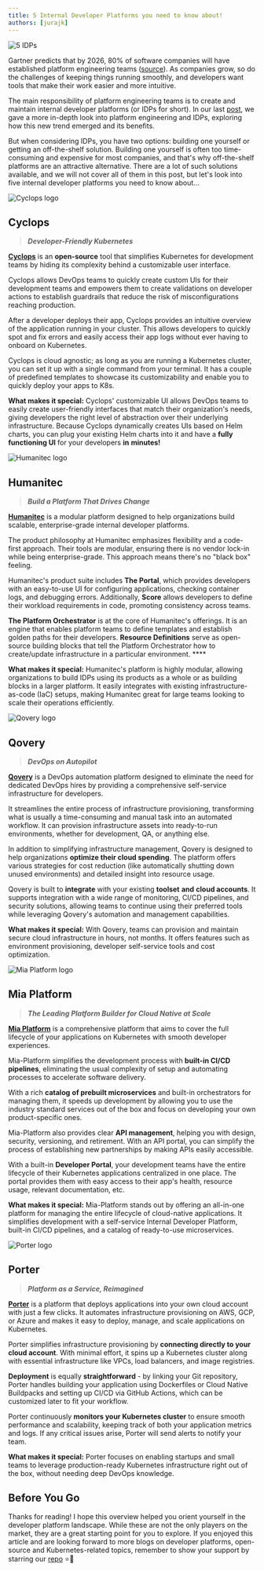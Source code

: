 ```yaml
---
title: 5 Internal Developer Platforms you need to know about!
authors: [jurajk]
---
```


![5 IDPs](../../static/img/2024-10-24-five-idps/cover.jpg)

Gartner predicts that by 2026, 80% of software companies will have established platform engineering teams ([source](https://www.gartner.com/en/information-technology/insights/top-technology-trends)). As companies grow, so do the challenges of keeping things running smoothly, and developers want tools that make their work easier and more intuitive.

The main responsibility of platform engineering teams is to create and maintain internal developer platforms (or IDPs for short). In our last [post](https://cyclops-ui.com/blog/2024/10/17/platform-engineering), we gave a more in-depth look into platform engineering and IDPs, exploring how this new trend emerged and its benefits.

But when considering IDPs, you have two options: building one yourself or getting an off-the-shelf solution. Building one yourself is often too time-consuming and expensive for most companies, and that's why off-the-shelf platforms are an attractive alternative. There are a lot of such solutions available, and we will not cover all of them in this post, but let's look into five internal developer platforms you need to know about…

![Cyclops logo](../../static/img/cyclops-simplistic.png)

## Cyclops

> ***Developer-Friendly Kubernetes***

[**Cyclops**](https://github.com/cyclops-ui/cyclops) is an **open-source** tool that simplifies Kubernetes for development teams by hiding its complexity behind a customizable user interface.

Cyclops allows DevOps teams to quickly create custom UIs for their development teams and empowers them to create validations on developer actions to establish guardrails that reduce the risk of misconfigurations reaching production.

After a developer deploys their app, Cyclops provides an intuitive overview of the application running in your cluster. This allows developers to quickly spot and fix errors and easily access their app logs without ever having to onboard on Kubernetes.

Cyclops is cloud agnostic; as long as you are running a Kubernetes cluster, you can set it up with a single command from your terminal. It has a couple of predefined templates to showcase its customizability and enable you to quickly deploy your apps to K8s.

**What makes it special:** Cyclops' customizable UI allows DevOps teams to easily create user-friendly interfaces that match their organization's needs, giving developers the right level of abstraction over their underlying infrastructure. Because Cyclops dynamically creates UIs based on Helm charts, you can plug your existing Helm charts into it and have a **fully functioning UI** for your developers **in** **minutes!**

![Humanitec logo](../../static/img/2024-10-24-five-idps/humanitec_logo.png)

## Humanitec

> ***Build a Platform That Drives Change***

[**Humanitec**](https://humanitec.com/) is a modular platform designed to help organizations build scalable, enterprise-grade internal developer platforms.

The product philosophy at Humanitec emphasizes flexibility and a code-first approach. Their tools are modular, ensuring there is no vendor lock-in while being enterprise-grade. This approach means there's no "black box" feeling.

Humanitec's product suite includes **The Portal**, which provides developers with an easy-to-use UI for configuring applications, checking container logs, and debugging errors. Additionally, **Score** allows developers to define their workload requirements in code, promoting consistency across teams.

**The Platform Orchestrator** is at the core of Humanitec's offerings. It is an engine that enables platform teams to define templates and establish golden paths for their developers. **Resource Definitions** serve as open-source building blocks that tell the Platform Orchestrator how to create/update infrastructure in a particular environment. ****

**What makes it special:** Humanitec's platform is highly modular, allowing organizations to build IDPs using its products as a whole or as building blocks in a larger platform. It easily integrates with existing infrastructure-as-code (IaC) setups, making Humanitec great for large teams looking to scale their operations efficiently.

![Qovery logo](../../static/img/2024-10-24-five-idps/qovery_logo.png)

## Qovery

> ***DevOps on Autopilot***

[**Qovery**](https://www.qovery.com/) is a DevOps automation platform designed to eliminate the need for dedicated DevOps hires by providing a comprehensive self-service infrastructure for developers.

It streamlines the entire process of infrastructure provisioning, transforming what is usually a time-consuming and manual task into an automated workflow. It can provision infrastructure assets into ready-to-run environments, whether for development, QA, or anything else.

In addition to simplifying infrastructure management, Qovery is designed to help organizations **optimize their cloud spending**. The platform offers various strategies for cost reduction (like automatically shutting down unused environments) and detailed insight into resource usage.

Qovery is built to **integrate** with your existing **toolset** **and** **cloud accounts**. It supports integration with a wide range of monitoring, CI/CD pipelines, and security solutions, allowing teams to continue using their preferred tools while leveraging Qovery's automation and management capabilities.

**What makes it special:** With Qovery, teams can provision and maintain secure cloud infrastructure in hours, not months. It offers features such as environment provisioning, developer self-service tools and cost optimization.

![Mia Platform logo](../../static/img/2024-10-24-five-idps/mia_platform_logo.png)

## Mia Platform

> ***The Leading Platform Builder for Cloud Native at Scale***

[**Mia Platform**](https://mia-platform.eu/) is a comprehensive platform that aims to cover the full lifecycle of your applications on Kubernetes with smooth developer experiences.

Mia-Platform simplifies the development process with **built-in CI/CD pipelines**, eliminating the usual complexity of setup and automating processes to accelerate software delivery.

With a rich **catalog** **of prebuilt microservices** and built-in orchestrators for managing them, it speeds up development by allowing you to use the industry standard services out of the box and focus on developing your own product-specific ones.

Mia-Platform also provides clear **API management**, helping you with design, security, versioning, and retirement. With an API portal, you can simplify the process of establishing new partnerships by making APIs easily accessible.

With a built-in **Developer Portal**, your development teams have the entire lifecycle of their Kubernetes applications centralized in one place. The portal provides them with easy access to their app's health, resource usage, relevant documentation, etc.

**What makes it special:** Mia-Platform stands out by offering an all-in-one platform for managing the entire lifecycle of cloud-native applications. It simplifies development with a self-service Internal Developer Platform, built-in CI/CD pipelines, and a catalog of ready-to-use microservices.

![Porter logo](../../static/img/2024-10-24-five-idps/porter_logo.jpeg)

## Porter

> ***Platform as a Service, Reimagined***

[**Porter**](https://www.porter.run/) is a platform that deploys applications into your own cloud account with just a few clicks. It automates infrastructure provisioning on AWS, GCP, or Azure and makes it easy to deploy, manage, and scale applications on Kubernetes.

Porter simplifies infrastructure provisioning by **connecting directly to your cloud account**. With minimal effort, it spins up a Kubernetes cluster along with essential infrastructure like VPCs, load balancers, and image registries.

**Deployment** is equally **straightforward** - by linking your Git repository, Porter handles building your application using Dockerfiles or Cloud Native Buildpacks and setting up CI/CD via GitHub Actions, which can be customized later to fit your workflow.

Porter continuously **monitors your Kubernetes cluster** to ensure smooth performance and scalability, keeping track of both your application metrics and logs. If any critical issues arise, Porter will send alerts to notify your team.

**What makes it special:** Porter focuses on enabling startups and small teams to leverage production-ready Kubernetes infrastructure right out of the box, without needing deep DevOps knowledge.

## Before You Go

Thanks for reading! I hope this overview helped you orient yourself in the developer platform landscape. While these are not the only players on the market, they are a great starting point for you to explore. If you enjoyed this article and are looking forward to more blogs on developer platforms, open-source and Kubernetes-related topics, remember to show your support by starring our [repo](https://github.com/cyclops-ui/cyclops) ⭐🙏
